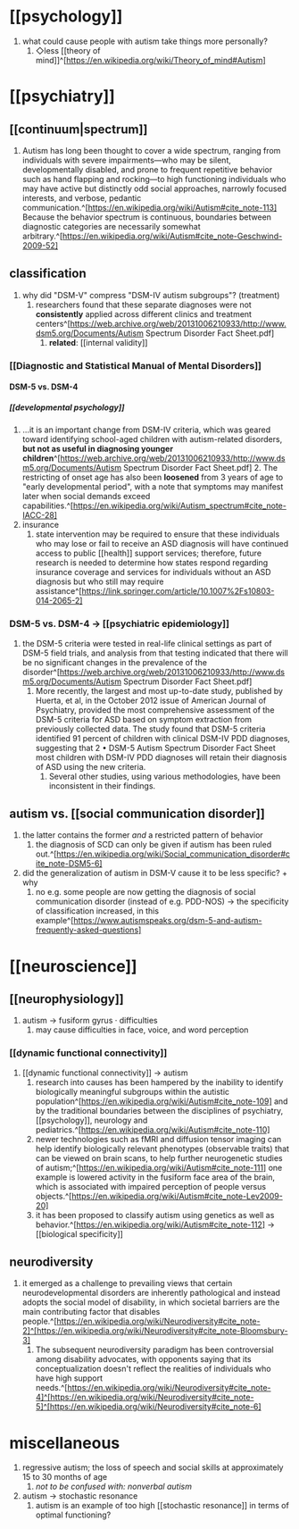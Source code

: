 # [[psychology]]
1. what could cause people with autism take things more personally?
	1. ◇less [[theory of mind]]^[https://en.wikipedia.org/wiki/Theory_of_mind#Autism]

# [[psychiatry]]
## [[continuum|spectrum]]
1. Autism has long been thought to cover a wide spectrum, ranging from individuals with severe impairments—who may be silent, developmentally disabled, and prone to frequent repetitive behavior such as hand flapping and rocking—to high functioning individuals who may have active but distinctly odd social approaches, narrowly focused interests, and verbose, pedantic communication.^[https://en.wikipedia.org/wiki/Autism#cite_note-113] Because the behavior spectrum is continuous, boundaries between diagnostic categories are necessarily somewhat arbitrary.^[https://en.wikipedia.org/wiki/Autism#cite_note-Geschwind-2009-52]
## classification
1. why did "DSM-V" compress "DSM-IV autism subgroups"? (treatment)
	1. researchers found that these separate diagnoses were not **consistently** applied across different clinics and treatment centers^[https://web.archive.org/web/20131006210933/http://www.dsm5.org/Documents/Autism Spectrum Disorder Fact Sheet.pdf]
		1. **related**: [[internal validity]]

### [[Diagnostic and Statistical Manual of Mental Disorders]]
#### DSM-5 vs. DSM-4 
##### [[developmental psychology]]
1. ...it is an important change from DSM-IV criteria, which was geared toward identifying school-aged children with autism-related disorders, **but not as useful in diagnosing younger children**^[https://web.archive.org/web/20131006210933/http://www.dsm5.org/Documents/Autism Spectrum Disorder Fact Sheet.pdf]
	2. The restricting of onset age has also been **loosened** from 3 years of age to "early developmental period", with a note that symptoms may manifest later when social demands exceed capabilities.^[https://en.wikipedia.org/wiki/Autism_spectrum#cite_note-IACC-28]
2. insurance
	1. state intervention may be required to ensure that these individuals who may lose or fail to receive an ASD diagnosis will have continued access to public [[health]] support services; therefore, future research is needed to determine how states respond regarding insurance coverage and services for individuals without an ASD diagnosis but who still may require assistance^[https://link.springer.com/article/10.1007%2Fs10803-014-2065-2]

### DSM-5 vs. DSM-4 → [[psychiatric epidemiology]]
1. the DSM-5 criteria were tested in real-life clinical settings as part of DSM-5 field trials, and analysis from that testing indicated that there will be no significant changes in the prevalence of the disorder^[https://web.archive.org/web/20131006210933/http://www.dsm5.org/Documents/Autism Spectrum Disorder Fact Sheet.pdf]
	1. More recently, the largest and most up-to-date study, published by Huerta, et al, in the October 2012 issue of American Journal of Psychiatry, provided the most comprehensive assessment of the DSM-5 criteria for ASD based on symptom extraction from previously collected data. The study found that DSM-5 criteria identified 91 percent of children with clinical DSM-IV PDD diagnoses, suggesting that 2 • DSM-5 Autism Spectrum Disorder Fact Sheet most children with DSM-IV PDD diagnoses will retain their diagnosis of ASD using the new criteria.
		1. Several other studies, using various methodologies, have been inconsistent in their findings.

## autism vs. [[social communication disorder]]
1. the latter contains the former _and_ a restricted pattern of behavior
	1. the diagnosis of SCD can only be given if autism has been ruled out.^[https://en.wikipedia.org/wiki/Social_communication_disorder#cite_note-DSM5-6]
2. did the generalization of autism in DSM-V cause it to be less specific? + why
	1. no e.g. some people are now getting the diagnosis of social communication disorder (instead of e.g. PDD-NOS) → the specificity of classification increased, in this example^[https://www.autismspeaks.org/dsm-5-and-autism-frequently-asked-questions]
# [[neuroscience]]
## [[neurophysiology]]
1. autism → fusiform gyrus · difficulties
	1. may cause difficulties in face, voice, and word perception

### [[dynamic functional connectivity]]
1. [[dynamic functional connectivity]] → autism
	1. research into causes has been hampered by the inability to identify biologically meaningful subgroups within the autistic population^[https://en.wikipedia.org/wiki/Autism#cite_note-109] and by the traditional boundaries between the disciplines of psychiatry, [[psychology]], neurology and pediatrics.^[https://en.wikipedia.org/wiki/Autism#cite_note-110]
	2. newer technologies such as fMRI and diffusion tensor imaging can help identify biologically relevant phenotypes (observable traits) that can be viewed on brain scans, to help further neurogenetic studies of autism;^[https://en.wikipedia.org/wiki/Autism#cite_note-111] one example is lowered activity in the fusiform face area of the brain, which is associated with impaired perception of people versus objects.^[https://en.wikipedia.org/wiki/Autism#cite_note-Lev2009-20]
	3. it has been proposed to classify autism using genetics as well as behavior.^[https://en.wikipedia.org/wiki/Autism#cite_note-112] → [[biological specificity]]

## neurodiversity
1. it emerged as a challenge to prevailing views that certain neurodevelopmental disorders are inherently pathological and instead adopts the social model of disability, in which societal barriers are the main contributing factor that disables people.^[https://en.wikipedia.org/wiki/Neurodiversity#cite_note-2]^[https://en.wikipedia.org/wiki/Neurodiversity#cite_note-Bloomsbury-3]
	1. The subsequent neurodiversity paradigm has been controversial among disability advocates, with opponents saying that its conceptualization doesn't reflect the realities of individuals who have high support needs.^[https://en.wikipedia.org/wiki/Neurodiversity#cite_note-4]^[https://en.wikipedia.org/wiki/Neurodiversity#cite_note-5]^[https://en.wikipedia.org/wiki/Neurodiversity#cite_note-6]

# miscellaneous
1. regressive autism; the loss of speech and social skills at approximately 15 to 30 months of age
	1. *not to be confused with: nonverbal autism*
2. autism → stochastic resonance
	1. autism is an example of too high [[stochastic resonance]] in terms of optimal functioning?